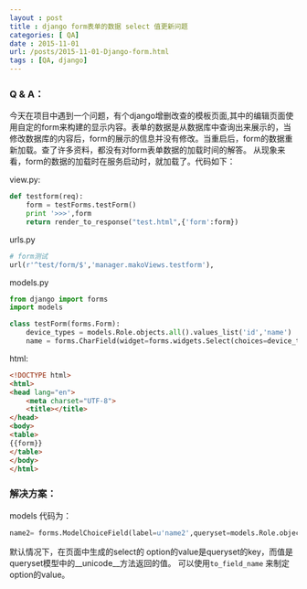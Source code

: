 ```yaml
---
layout : post
title : django form表单的数据 select 值更新问题
categories: [ QA] 
date : 2015-11-01
url: /posts/2015-11-01-Django-form.html 
tags : [QA, django]
---
```




### Q & A：

今天在项目中遇到一个问题，有个django增删改查的模板页面,其中的编辑页面使用自定的form来构建的显示内容。表单的数据是从数据库中查询出来展示的，当修改数据库的内容后，form的展示的信息并没有修改。当重启后，form的数据重新加载。查了许多资料，都没有对form表单数据的加载时间的解答。
从现象来看，form的数据的加载时在服务启动时，就加载了。代码如下：
<!-- more -->
view.py:

```python
def testform(req):
    form = testForms.testForm()
    print '>>>',form
    return render_to_response("test.html",{'form':form})
```

urls.py

```python
# form测试
url(r'^test/form/$','manager.makoViews.testform'),
```

models.py

```python
from django import forms
import models

class testForm(forms.Form):
    device_types = models.Role.objects.all().values_list('id','name')
    name = forms.CharField(widget=forms.widgets.Select(choices=device_types))
```

html:

```html
<!DOCTYPE html>
<html>
<head lang="en">
    <meta charset="UTF-8">
    <title></title>
</head>
<body>
<table>
{{form}}
</table>
</body>
</html>
```

### 解决方案：

models 代码为：

```python
name2= forms.ModelChoiceField(label=u'name2',queryset=models.Role.objects.all(),to_field_name="id") 
```

默认情况下，在页面中生成的select的 option的value是queryset的key，而值是queryset模型中的__unicode__方法返回的值。
可以使用``to_field_name`` 来制定option的value。

